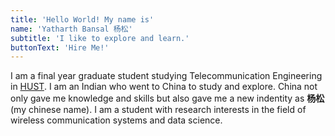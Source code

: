 ```yaml
---
title: 'Hello World! My name is'
name: 'Yatharth Bansal 杨松'
subtitle: 'I like to explore and learn.'
buttonText: 'Hire Me!'
---
```

I am a final year graduate student studying Telecommunication Engineering in [HUST](http://english.hust.edu.cn/).
I am an Indian who went to China to study and explore. China not only gave me knowledge and skills but also gave me
a new indentity as **杨松** (my chinese name).
I am a student with research interests in the field of wireless communication systems and data science.
